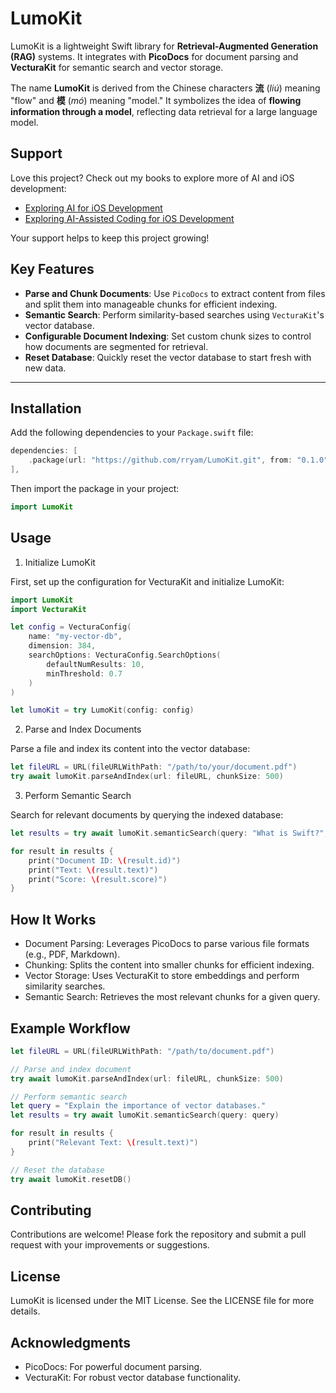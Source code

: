 # LumoKit

LumoKit is a lightweight Swift library for **Retrieval-Augmented Generation (RAG)** systems. It integrates with **PicoDocs** for document parsing and **VecturaKit** for semantic search and vector storage.

The name **LumoKit** is derived from the Chinese characters **流** (*liú*) meaning "flow" and **模** (*mó*) meaning "model." It symbolizes the idea of **flowing information through a model**, reflecting data retrieval for a large language model.

## Support

Love this project? Check out my books to explore more of AI and iOS development:
- [Exploring AI for iOS Development](https://academy.rudrank.com/product/ai)
- [Exploring AI-Assisted Coding for iOS Development](https://academy.rudrank.com/product/ai-assisted-coding)

Your support helps to keep this project growing!

## Key Features

- **Parse and Chunk Documents**: Use `PicoDocs` to extract content from files and split them into manageable chunks for efficient indexing.
- **Semantic Search**: Perform similarity-based searches using `VecturaKit`'s vector database.
- **Configurable Document Indexing**: Set custom chunk sizes to control how documents are segmented for retrieval.
- **Reset Database**: Quickly reset the vector database to start fresh with new data.

---

## Installation

Add the following dependencies to your `Package.swift` file:

```swift
dependencies: [
    .package(url: "https://github.com/rryam/LumoKit.git", from: "0.1.0"),
],
```

Then import the package in your project:

```swift
import LumoKit
```

## Usage

1. Initialize LumoKit

First, set up the configuration for VecturaKit and initialize LumoKit:

```swift
import LumoKit
import VecturaKit

let config = VecturaConfig(
    name: "my-vector-db",
    dimension: 384,
    searchOptions: VecturaConfig.SearchOptions(
        defaultNumResults: 10,
        minThreshold: 0.7
    )
)

let lumoKit = try LumoKit(config: config)
```

2. Parse and Index Documents

Parse a file and index its content into the vector database:

```swift
let fileURL = URL(fileURLWithPath: "/path/to/your/document.pdf")
try await lumoKit.parseAndIndex(url: fileURL, chunkSize: 500)
```

3. Perform Semantic Search

Search for relevant documents by querying the indexed database:

```swift
let results = try await lumoKit.semanticSearch(query: "What is Swift?", numResults: 5, threshold: 0.7)

for result in results {
    print("Document ID: \(result.id)")
    print("Text: \(result.text)")
    print("Score: \(result.score)")
}
```

## How It Works
- Document Parsing: Leverages PicoDocs to parse various file formats (e.g., PDF, Markdown).
- Chunking: Splits the content into smaller chunks for efficient indexing.
- Vector Storage: Uses VecturaKit to store embeddings and perform similarity searches.
- Semantic Search: Retrieves the most relevant chunks for a given query.

## Example Workflow

```swift
let fileURL = URL(fileURLWithPath: "/path/to/document.pdf")

// Parse and index document
try await lumoKit.parseAndIndex(url: fileURL, chunkSize: 500)

// Perform semantic search
let query = "Explain the importance of vector databases."
let results = try await lumoKit.semanticSearch(query: query)

for result in results {
    print("Relevant Text: \(result.text)")
}

// Reset the database
try await lumoKit.resetDB()
```

## Contributing
Contributions are welcome! Please fork the repository and submit a pull request with your improvements or suggestions.

## License 
LumoKit is licensed under the MIT License. See the LICENSE file for more details.

## Acknowledgments
- PicoDocs: For powerful document parsing.
- VecturaKit: For robust vector database functionality.
